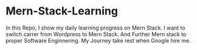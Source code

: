 # Mern-Stack-Learning
 In this Repo, I show my daily learning progress on Mern Stack. I want to switch carrer from Wordpress to Mern Stack. And Further Mern stack to proper Software Enginnering. My Journey take rest when Google hire me. 
